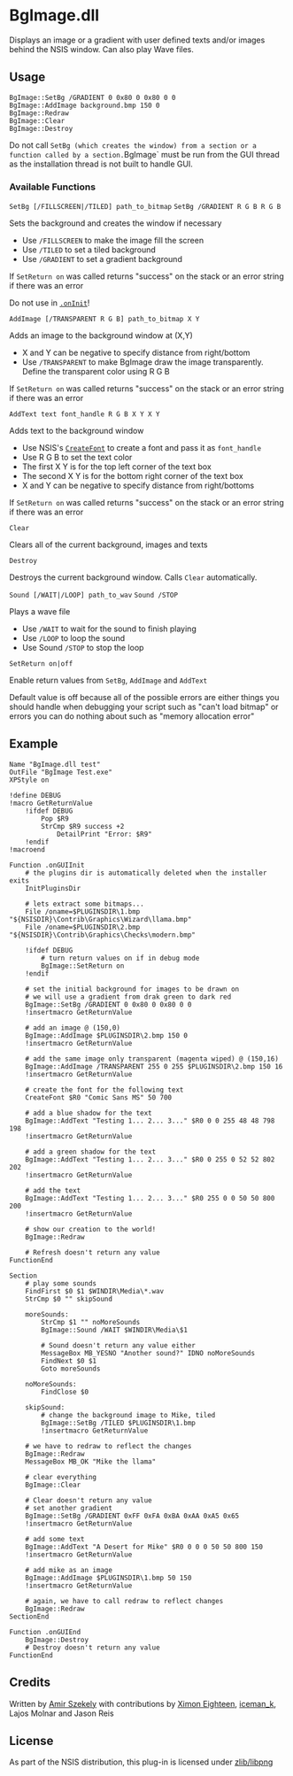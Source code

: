 # BgImage.dll

Displays an image or a gradient with user defined texts and/or images behind the NSIS window. Can also play Wave files.

## Usage

    BgImage::SetBg /GRADIENT 0 0x80 0 0x80 0 0
    BgImage::AddImage background.bmp 150 0
    BgImage::Redraw
    BgImage::Clear
    BgImage::Destroy

Do not call `SetBg (which creates the window) from a section or a function called by a section.`BgImage` must be run from the GUI thread as the installation thread is not built to handle GUI.

### Available Functions

`SetBg [/FILLSCREEN|/TILED] path_to_bitmap`
`SetBg /GRADIENT R G B R G B`

Sets the background and creates the window if necessary

* Use `/FILLSCREEN` to make the image fill the screen
* Use `/TILED` to set a tiled background
* Use `/GRADIENT` to set a gradient background

If `SetReturn on` was called returns "success" on the stack or an error string if there was an error

Do not use in [`.onInit`][1]!

`AddImage [/TRANSPARENT R G B] path_to_bitmap X Y`

Adds an image to the background window at (X,Y)

* X and Y can be negative to specify distance from right/bottom
* Use `/TRANSPARENT` to make BgImage draw the image transparently. Define the transparent color using R G B

If `SetReturn on` was called returns "success" on the stack or an error string if there was an error

`AddText text font_handle R G B X Y X Y`

Adds text to the background window

* Use NSIS's [`CreateFont`][2] to create a font and pass it as `font_handle`
* Use R G B to set the text color
* The first X Y is for the top left corner of the text box
* The second X Y is for the bottom right corner of the text box
* X and Y can be negative to specify distance from right/bottoms

If `SetReturn on` was called returns "success" on the stack or an error string if there was an error

`Clear`

Clears all of the current background, images and texts

`Destroy`

 Destroys the current background window. Calls `Clear` automatically.

`Sound [/WAIT|/LOOP] path_to_wav`
`Sound /STOP`

Plays a wave file

* Use `/WAIT` to wait for the sound to finish playing
* Use `/LOOP` to loop the sound
* Use Sound `/STOP` to stop the loop

`SetReturn on|off`

Enable return values from `SetBg`, `AddImage` and `AddText`

Default value is off because all of the possible errors are either things you should handle when debugging your script such as "can't load bitmap" or errors you can do nothing about such as "memory allocation error"

## Example

    Name "BgImage.dll test"
    OutFile "BgImage Test.exe"
    XPStyle on

    !define DEBUG
    !macro GetReturnValue
        !ifdef DEBUG
            Pop $R9
            StrCmp $R9 success +2
                DetailPrint "Error: $R9"
        !endif
    !macroend

    Function .onGUIInit
        # the plugins dir is automatically deleted when the installer exits
        InitPluginsDir

        # lets extract some bitmaps...
        File /oname=$PLUGINSDIR\1.bmp "${NSISDIR}\Contrib\Graphics\Wizard\llama.bmp"
        File /oname=$PLUGINSDIR\2.bmp "${NSISDIR}\Contrib\Graphics\Checks\modern.bmp"

        !ifdef DEBUG
            # turn return values on if in debug mode
            BgImage::SetReturn on
        !endif

        # set the initial background for images to be drawn on
        # we will use a gradient from drak green to dark red
        BgImage::SetBg /GRADIENT 0 0x80 0 0x80 0 0
        !insertmacro GetReturnValue

        # add an image @ (150,0)
        BgImage::AddImage $PLUGINSDIR\2.bmp 150 0
        !insertmacro GetReturnValue

        # add the same image only transparent (magenta wiped) @ (150,16)
        BgImage::AddImage /TRANSPARENT 255 0 255 $PLUGINSDIR\2.bmp 150 16
        !insertmacro GetReturnValue

        # create the font for the following text
        CreateFont $R0 "Comic Sans MS" 50 700

        # add a blue shadow for the text
        BgImage::AddText "Testing 1... 2... 3..." $R0 0 0 255 48 48 798 198
        !insertmacro GetReturnValue

        # add a green shadow for the text
        BgImage::AddText "Testing 1... 2... 3..." $R0 0 255 0 52 52 802 202
        !insertmacro GetReturnValue

        # add the text
        BgImage::AddText "Testing 1... 2... 3..." $R0 255 0 0 50 50 800 200
        !insertmacro GetReturnValue

        # show our creation to the world!
        BgImage::Redraw

        # Refresh doesn't return any value
    FunctionEnd

    Section
        # play some sounds
        FindFirst $0 $1 $WINDIR\Media\*.wav
        StrCmp $0 "" skipSound

        moreSounds:
            StrCmp $1 "" noMoreSounds
            BgImage::Sound /WAIT $WINDIR\Media\$1

            # Sound doesn't return any value either
            MessageBox MB_YESNO "Another sound?" IDNO noMoreSounds
            FindNext $0 $1
            Goto moreSounds

        noMoreSounds:
            FindClose $0

        skipSound:
            # change the background image to Mike, tiled
            BgImage::SetBg /TILED $PLUGINSDIR\1.bmp
            !insertmacro GetReturnValue

        # we have to redraw to reflect the changes
        BgImage::Redraw
        MessageBox MB_OK "Mike the llama"

        # clear everything
        BgImage::Clear

        # Clear doesn't return any value
        # set another gradient
        BgImage::SetBg /GRADIENT 0xFF 0xFA 0xBA 0xAA 0xA5 0x65
        !insertmacro GetReturnValue

        # add some text
        BgImage::AddText "A Desert for Mike" $R0 0 0 0 50 50 800 150
        !insertmacro GetReturnValue

        # add mike as an image
        BgImage::AddImage $PLUGINSDIR\1.bmp 50 150
        !insertmacro GetReturnValue

        # again, we have to call redraw to reflect changes
        BgImage::Redraw
    SectionEnd
    
    Function .onGUIEnd
        BgImage::Destroy
        # Destroy doesn't return any value
    FunctionEnd

## Credits

Written by [Amir Szekely][3] with contributions by [Ximon Eighteen][4], [iceman_k][5], Lajos Molnar and Jason Reis

## License

As part of the NSIS distribution, this plug-in is licensed under [zlib/libpng][6]

[1]: ../Callbacks/onInit.md
[2]: ../Commands/CreateFont.md
[3]: http://nsis.sourceforge.net/User:Kichik
[4]: http://nsis.sourceforge.net/User:Sunjammer
[5]: http://nsis.sourceforge.net/User:Iceman_K
[6]: http://opensource.org/licenses/Zlib
